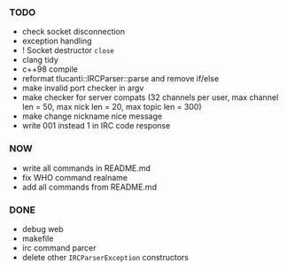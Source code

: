 
### TODO

- check socket disconnection
- exception handling
- ! Socket destructor `close`
- clang tidy
- c++98 compile
- reformat tlucanti::IRCParser::parse and remove if/else
- make invalid port checker in argv
- make checker for server compats (32 channels per user, max channel len = 50,
	max nick len = 20, max topic len = 300)
- make change nickname nice message
- write 001 instead 1 in IRC code response

### NOW

- write all commands in README.md
- fix WHO command realname
- add all commands from README.md

### DONE

- debug web
- makefile
- irc command parcer
- delete other `IRCParserException` constructors
